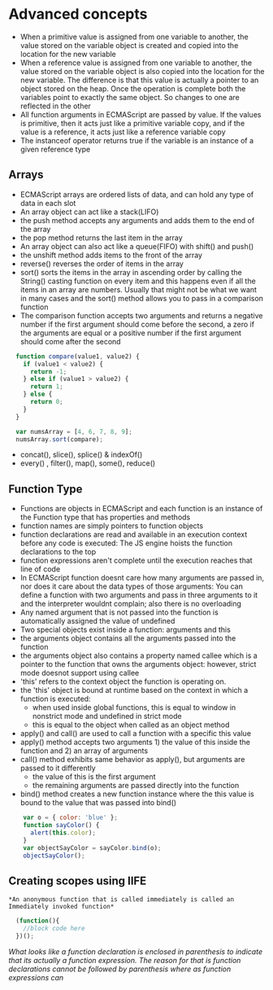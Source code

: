 # Advanced concepts
  * When a primitive value is assigned from one variable to another, the value stored on the variable object is created and copied into the location for the new variable
  * When a reference value is assigned from one variable to another, the value stored on the variable object is also copied into the location for the new variable. The difference is that this value is actually a pointer to an object stored on the heap. Once the operation is complete both the variables point to exactly the same object. So changes to one are reflected in the other
  * All function arguments in ECMAScript are passed by value. If the values is primitive, then it acts just like a primitive variable copy, and if the value is a reference, it acts just like a reference variable copy
  * The instanceof operator returns true if the variable is an instance of a given reference type
## Arrays
  * ECMAScript arrays are ordered lists of data, and can hold any type of data in each slot
  * An array object can act like a stack(LIFO)
  * the push method accepts any arguments and adds them to the end of the array
  * the pop method returns the last item in the array
  * An array object can also act like a queue(FIFO) with shift() and push()
  * the unshift method adds items to the front of the array
  * reverse() reverses the order of items in the array 
  * sort() sorts the items in the array in ascending order by calling the String() casting function on every item and this happens even if all the items in an array are numbers. Usually that might not be what we want in many cases and the sort() method allows you to pass in a comparison function
  * The comparison function accepts two arguments and returns a negative number if the first argument should come before the second, a zero if the arguments are equal or a positive number if the first argument should come after the second

  ```javascript
    function compare(value1, value2) {
      if (value1 < value2) {
        return -1;
      } else if (value1 > value2) {
        return 1;
      } else {
        return 0;
      }
    }

    var numsArray = [4, 6, 7, 8, 9];
    numsArray.sort(compare);
  ```
  * concat(), slice(), splice() & indexOf() 
  * every() , filter(), map(), some(), reduce()

## Function Type
  * Functions are objects in ECMAScript and each function is an instance of the Function type that has properties and methods
  * function names are simply pointers to function objects
  * function declarations are read and available in an execution context before any code is executed: The JS engine hoists the function declarations to the top
  * function expressions aren't complete until the execution reaches that line of code
  * In ECMAScript function doesnt care how many arguments are passed in, nor does it care about the data types of those arguments: You can define a function with two arguments and pass in three arguments to it and the interpreter wouldnt complain; also there is no overloading
  * Any named argument that is not passed into the function is automatically assigned the value of undefined
  * Two special objects exist inside a function: arguments and this
  * the arguments object contains all the arguments passed into the function
  * the arguments object also contains a property named callee which is a pointer to the function that owns the arguments object: however, strict mode doesnot support using callee
  * 'this' refers to the context object the function is operating on.
  * the 'this' object is bound at runtime based on the context in which a function is executed: 
    * when used inside global functions, this is equal to window in nonstrict mode and undefined in strict mode
    * this is equal to the object when called as an object method
  * apply() and call() are used to call a function with a specific this value
  * apply() method accepts two arguments 1) the value of this inside the function and 2) an array of arguments
  * call() method exhibits same behavior as apply(), but arguments are passed to it differently
    * the value of this is the first argument
    * the remaining arguments are passed directly into the function
  * bind() method creates a new function instance where the this value is bound to the value that was passed into bind()

  ```javascript
      var o = { color: 'blue' };
      function sayColor() {
        alert(this.color);
      }
      var objectSayColor = sayColor.bind(o);
      objectSayColor();
  ```
  ## Creating scopes using IIFE
    *An anonymous function that is called immediately is called an Immediately invoked function*
  ```javascript
    (function(){
      //block code here
    })();
  ```
   *What looks like a function declaration is enclosed in parenthesis to indicate that its actually a function expression. The reason for that is function declarations cannot be followed by parenthesis where as function expressions can*